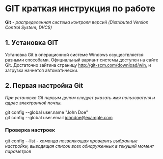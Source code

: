 # GIT краткая инструкция по работе

**Git** - *распределенная система контроля версий (Distributed Version Control System, DVCS)*

## 1. Уcтановка GIT

Установка Git в операционной системе Windows осуществляется разными способами. Официальный вариант системы доступен на сайте Git. Достаточно зайтина страницу http://git-scm.com/download/win, и загрузка начнется автоматически.

## 2. Первая настройка Git

*При установке Git первым делом следует указать имя пользователя и адрес электронной почты.*  

git config --global user.name "John Doe"  
git config --global user.email johndoe@example.com

### Проверка настроек

git config --list - *команда позволяющая проверить выбранные настройки, выводящая список всех обнаруженных в текущий момент параметров*